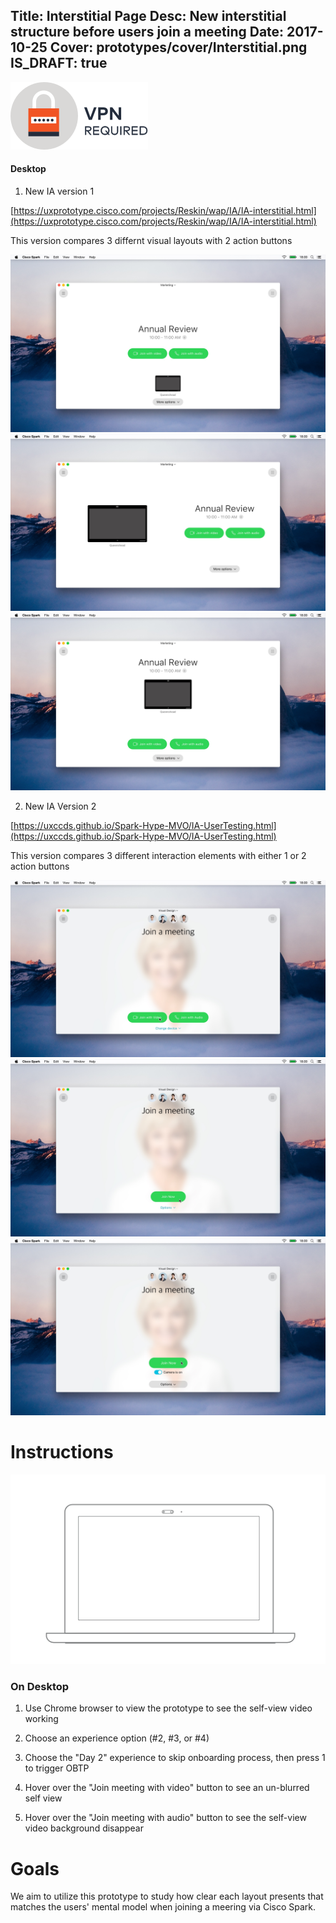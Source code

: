 Title: Interstitial Page
Desc: New interstitial structure before users join a meeting
Date: 2017-10-25
Cover: prototypes/cover/Interstitial.png
IS_DRAFT: true
---
![vpn_required](../../../img_data/prototypes/VPN.svg)
#### Desktop 

1) New IA version 1

[https://uxprototype.cisco.com/projects/Reskin/wap/IA/IA-interstitial.html](https://uxprototype.cisco.com/projects/Reskin/wap/IA/IA-interstitial.html)

This version compares 3 differnt visual layouts with 2 action buttons

![v1-option1](../../../img_data/prototypes/PSTN-option1.jpg)
![v1-option2](../../../img_data/prototypes/PSTN-option2.jpg)
![v1-option3](../../../img_data/prototypes/PSTN-option3.jpg)


2) New IA Version 2

[https://uxccds.github.io/Spark-Hype-MVO/IA-UserTesting.html](https://uxccds.github.io/Spark-Hype-MVO/IA-UserTesting.html)

This version compares 3 different interaction elements with either 1 or 2 action buttons

![v2-option2](../../../img_data/prototypes/PSTN-2-1-1.jpg)
![v2-option3](../../../img_data/prototypes/PSTN-3-1-1.jpg)
![v2-option4](../../../img_data/prototypes/PSTN-4-1-1.jpg)


# Instructions

![Desktop](../../../img_data/prototypes/Desktop-2x.png)

### On Desktop

1) Use Chrome browser to view the prototype to see the self-view video working

2) Choose an experience option (#2, #3, or #4)

3) Choose the "Day 2" experience to skip onboarding process, then press 1 to trigger OBTP

4) Hover over the "Join meeting with video" button to see an un-blurred self view

5) Hover over the "Join meeting with audio" button to see the self-view video background disappear

# Goals	

We aim to utilize this prototype to study how clear each layout presents that matches the users' mental model when joining a meering via Cisco Spark.

